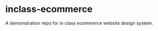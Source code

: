 inclass-ecommerce
=================

A demonstration repo for in class ecommerce website design system.
